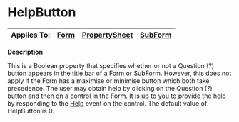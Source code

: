 




<h1 class="heading"><span class="name">HelpButton</span></h1>

| Applies To: | [Form](./form.md) | [PropertySheet](./propertysheet.md) | [SubForm](./subform.md) |
| --- | --- | --- | ---  |


**Description**


This is a Boolean property that specifies whether or not a Question (?) button appears in the title bar of a Form or SubForm. However, this does not apply if the Form has a maximise or minimise button which both take precedence. The user may obtain help by clicking on the Question (?) button and then on a control in the Form. It is up to you to provide the help by responding to the [Help](./help.md) event on the control. The default value of HelpButton is 0.



